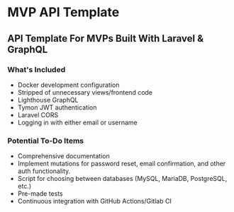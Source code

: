 # MVP API Template #
## API Template For MVPs Built With Laravel & GraphQL ##

### What's Included ###

- Docker development configuration
- Stripped of unnecessary views/frontend code
- Lighthouse GraphQL
- Tymon JWT authentication
- Laravel CORS
- Logging in with either email or username

### Potential To-Do Items ###

- Comprehensive documentation
- Implement mutations for password reset, email confirmation, and other auth functionality.
- Script for choosing between databases (MySQL, MariaDB, PostgreSQL, etc.)
- Pre-made tests
- Continuous integration with GitHub Actions/Gitlab CI